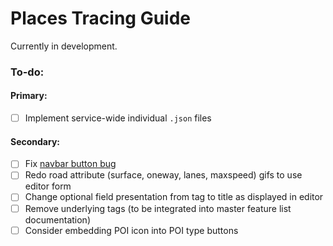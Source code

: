 # Places Tracing Guide

Currently in development.

### To-do:

#### Primary:

- [ ] Implement service-wide individual `.json` files

#### Secondary:

- [ ] Fix [navbar button bug](https://github.com/nationalparkservice/places-tracing-guide/issues/13)
- [ ] Redo road attribute (surface, oneway, lanes, maxspeed) gifs to use editor form
- [ ] Change optional field presentation from tag to title as displayed in editor
- [ ] Remove underlying tags (to be integrated into master feature list documentation)
- [ ] Consider embedding POI icon into POI type buttons
